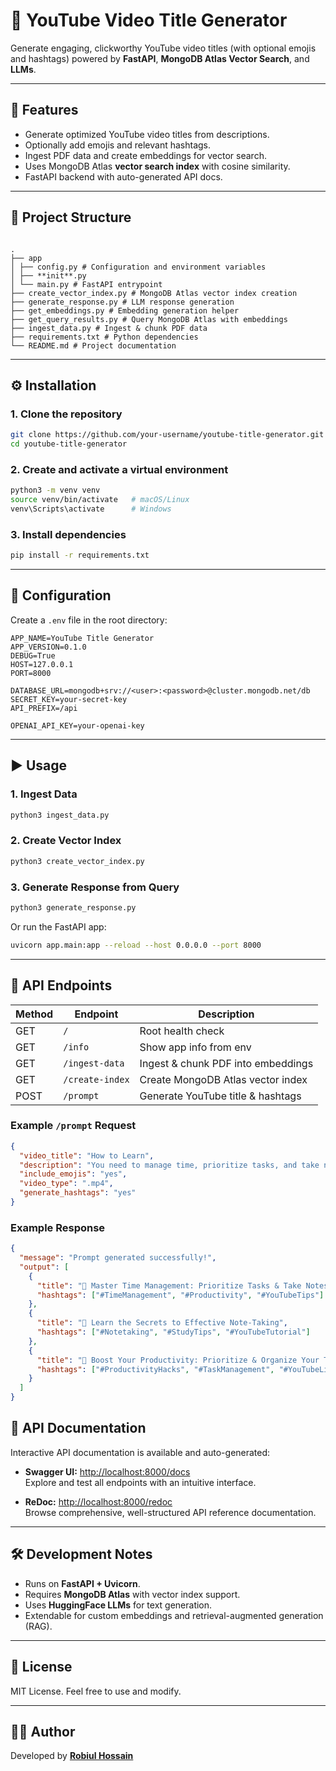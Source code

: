 # 🎥 YouTube Video Title Generator

Generate engaging, clickworthy YouTube video titles (with optional emojis and hashtags) powered by **FastAPI**, **MongoDB Atlas Vector Search**, and **LLMs**.

---

## 🚀 Features

- Generate optimized YouTube video titles from descriptions.
- Optionally add emojis and relevant hashtags.
- Ingest PDF data and create embeddings for vector search.
- Uses MongoDB Atlas **vector search index** with cosine similarity.
- FastAPI backend with auto-generated API docs.

---

## 📂 Project Structure

```

.
├── app
│ ├── config.py # Configuration and environment variables
│ ├── **init**.py
│ └── main.py # FastAPI entrypoint
├── create_vector_index.py # MongoDB Atlas vector index creation
├── generate_response.py # LLM response generation
├── get_embeddings.py # Embedding generation helper
├── get_query_results.py # Query MongoDB Atlas with embeddings
├── ingest_data.py # Ingest & chunk PDF data
├── requirements.txt # Python dependencies
└── README.md # Project documentation

```

---

## ⚙️ Installation

### 1. Clone the repository

```bash
git clone https://github.com/your-username/youtube-title-generator.git
cd youtube-title-generator
```

### 2. Create and activate a virtual environment

```bash
python3 -m venv venv
source venv/bin/activate   # macOS/Linux
venv\Scripts\activate      # Windows
```

### 3. Install dependencies

```bash
pip install -r requirements.txt
```

---

## 🔑 Configuration

Create a `.env` file in the root directory:

```env
APP_NAME=YouTube Title Generator
APP_VERSION=0.1.0
DEBUG=True
HOST=127.0.0.1
PORT=8000

DATABASE_URL=mongodb+srv://<user>:<password>@cluster.mongodb.net/db
SECRET_KEY=your-secret-key
API_PREFIX=/api

OPENAI_API_KEY=your-openai-key
```

---

## ▶️ Usage

### 1. Ingest Data

```bash
python3 ingest_data.py
```

### 2. Create Vector Index

```bash
python3 create_vector_index.py
```

### 3. Generate Response from Query

```bash
python3 generate_response.py
```

Or run the FastAPI app:

```bash
uvicorn app.main:app --reload --host 0.0.0.0 --port 8000
```

---

## 📡 API Endpoints

| Method | Endpoint        | Description                        |
| ------ | --------------- | ---------------------------------- |
| GET    | `/`             | Root health check                  |
| GET    | `/info`         | Show app info from env             |
| GET    | `/ingest-data`  | Ingest & chunk PDF into embeddings |
| GET    | `/create-index` | Create MongoDB Atlas vector index  |
| POST   | `/prompt`       | Generate YouTube title & hashtags  |

### Example `/prompt` Request

```json
{
  "video_title": "How to Learn",
  "description": "You need to manage time, prioritize tasks, and take notes",
  "include_emojis": "yes",
  "video_type": ".mp4",
  "generate_hashtags": "yes"
}
```

### Example Response

```json
{
  "message": "Prompt generated successfully!",
  "output": [
    {
      "title": "📅 Master Time Management: Prioritize Tasks & Take Notes",
      "hashtags": ["#TimeManagement", "#Productivity", "#YouTubeTips"]
    },
    {
      "title": "📝 Learn the Secrets to Effective Note-Taking",
      "hashtags": ["#Notetaking", "#StudyTips", "#YouTubeTutorial"]
    },
    {
      "title": "🎯 Boost Your Productivity: Prioritize & Organize Your Tasks",
      "hashtags": ["#ProductivityHacks", "#TaskManagement", "#YouTubeLifeHacks"]
    }
  ]
}
```

## 📖 API Documentation

Interactive API documentation is available and auto-generated:

- **Swagger UI:** [http://localhost:8000/docs](http://localhost:8000/docs)  
  Explore and test all endpoints with an intuitive interface.

- **ReDoc:** [http://localhost:8000/redoc](http://localhost:8000/redoc)  
  Browse comprehensive, well-structured API reference documentation.

---

## 🛠️ Development Notes

- Runs on **FastAPI + Uvicorn**.
- Requires **MongoDB Atlas** with vector index support.
- Uses **HuggingFace LLMs** for text generation.
- Extendable for custom embeddings and retrieval-augmented generation (RAG).

---

## 📜 License

MIT License. Feel free to use and modify.

---

## 👨‍💻 Author

Developed by [**Robiul Hossain**](https://github.com/coder7475)
